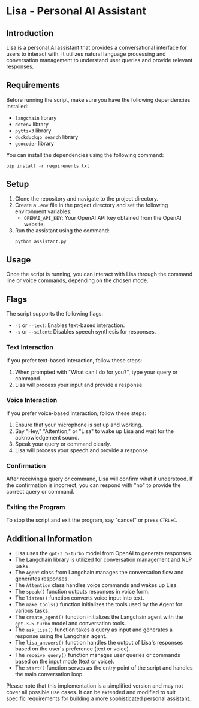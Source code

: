 # Lisa - Personal AI Assistant

## Introduction
Lisa is a personal AI assistant that provides a conversational interface for users to interact with. It utilizes natural language processing and conversation management to understand user queries and provide relevant responses.

## Requirements
Before running the script, make sure you have the following dependencies installed:
- `langchain` library
- `dotenv` library
- `pyttsx3` library
- `duckduckgo_search` library
- `geocoder` library

You can install the dependencies using the following command:
```
pip install -r requirements.txt
```

## Setup
1. Clone the repository and navigate to the project directory.
2. Create a `.env` file in the project directory and set the following environment variables:
   - `OPENAI_API_KEY`: Your OpenAI API key obtained from the OpenAI website.
3. Run the assistant using the command:
   ```
   python assistant.py
   ```

## Usage
Once the script is running, you can interact with Lisa through the command line or voice commands, depending on the chosen mode.

## Flags
The script supports the following flags:
- `-t` or `--text`: Enables text-based interaction.
- `-s` or `--silent`: Disables speech synthesis for responses.

### Text Interaction
If you prefer text-based interaction, follow these steps:
1. When prompted with "What can I do for you?", type your query or command.
2. Lisa will process your input and provide a response.

### Voice Interaction
If you prefer voice-based interaction, follow these steps:
1. Ensure that your microphone is set up and working.
2. Say "Hey," "Attention," or "Lisa" to wake up Lisa and wait for the acknowledgement sound.
3. Speak your query or command clearly.
4. Lisa will process your speech and provide a response.

### Confirmation
After receiving a query or command, Lisa will confirm what it understood. If the confirmation is incorrect, you can respond with "no" to provide the correct query or command.

### Exiting the Program
To stop the script and exit the program, say "cancel" or press `CTRL+C`.

## Additional Information
- Lisa uses the `gpt-3.5-turbo` model from OpenAI to generate responses.
- The Langchain library is utilized for conversation management and NLP tasks.
- The `Agent` class from Langchain manages the conversation flow and generates responses.
- The `Attention` class handles voice commands and wakes up Lisa.
- The `speak()` function outputs responses in voice form.
- The `listen()` function converts voice input into text.
- The `make_tools()` function initializes the tools used by the Agent for various tasks.
- The `create_agent()` function initializes the Langchain agent with the `gpt-3.5-turbo` model and conversation tools.
- The `ask_lisa()` function takes a query as input and generates a response using the Langchain agent.
- The `lisa_answers()` function handles the output of Lisa's responses based on the user's preference (text or voice).
- The `receive_query()` function manages user queries or commands based on the input mode (text or voice).
- The `start()` function serves as the entry point of the script and handles the main conversation loop.

Please note that this implementation is a simplified version and may not cover all possible use cases. It can be extended and modified to suit specific requirements for building a more sophisticated personal assistant.